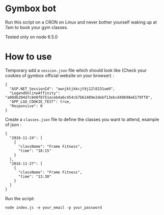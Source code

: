 # Gymbox bot

Run this script on a CRON on Linux and never bother yourself waking up at 7am to book your gym classes.

Tested only on node 6.5.0

# How to use

Temporary add a `session.json` file which should look like (Check your cookies of gymbox official website on your browser) :
```
{
  "ASP.NET_SessionId": "awnjktjkkcjt9j12l0231um9",
  "LegendOnlineAffinity": "a00db204d7c840f8751aceb4a6c454cb7b61489e2debf13ebcd49b98e6179ff8",
  "APP_LGD_COOKIE_TEST": true,
  "Responsive": 0
}
```

Create a `classes.json` file to define the classes you want to attend, example of json :

```
{
  "2016-11-24": [
    {
      "className": "Frame Fitness",
      "time": "18:15"
    }
  ],
  "2016-11-27": [
    {
      "className": "Frame Fitness",
      "time": "13:30"
    }
  ]
}
```

Run the script:

```
node index.js -e your_email -p your_password
```
